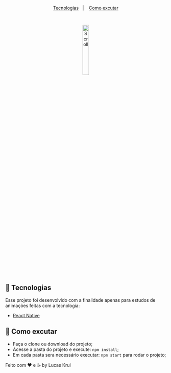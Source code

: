 <p align="center">
  <a href="#rocket-tecnologias">Tecnologias</a>&nbsp;&nbsp;&nbsp;|&nbsp;&nbsp;&nbsp;
  <a href="#-como-excutar">Como excutar</a>
</p>

<br>

<p align="center">
  <img alt="Scroll" src=".github/scroll.gif" width="20%">
</p>

## :rocket: Tecnologias

Esse projeto foi desenvolvido com a finalidade apenas para estudos de animações feitas com a tecnologia:

- [React Native](https://facebook.github.io/react-native/)

## 🤔 Como excutar

- Faça o clone ou download do projeto;
- Acesse a pasta do projeto e execute: `npm install`;
- Em cada pasta sera necessário executar: `npm start` para rodar o projeto;


Feito com ♥ e ☕ by Lucas Krul 
